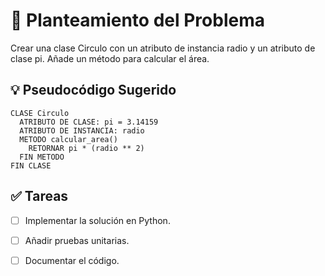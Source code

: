 # 📝 Planteamiento del Problema
Crear una clase Circulo con un atributo de instancia radio y un atributo de clase pi. Añade un método para calcular el área.

## 💡 Pseudocódigo Sugerido
```
CLASE Circulo
  ATRIBUTO DE CLASE: pi = 3.14159
  ATRIBUTO DE INSTANCIA: radio
  METODO calcular_area()
    RETORNAR pi * (radio ** 2)
  FIN METODO
FIN CLASE
````

## ✅ Tareas

- [ ] Implementar la solución en Python.

- [ ] Añadir pruebas unitarias.

- [ ] Documentar el código.